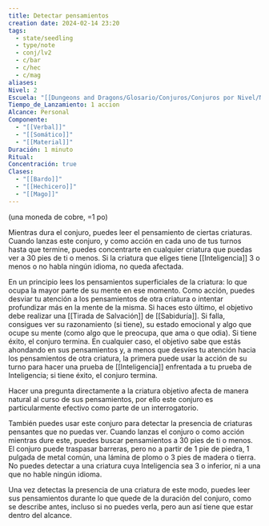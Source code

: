 ```yaml
---
title: Detectar pensamientos
creation date: 2024-02-14 23:20
tags:
  - state/seedling
  - type/note
  - conj/lv2
  - c/bar
  - c/hec
  - c/mag
aliases: 
Nivel: 2
Escuela: "[[Dungeons and Dragons/Glosario/Conjuros/Conjuros por Nivel/Nivel 4/Adivinación|Adivinación]]"
Tiempo_de_Lanzamiento: 1 accion
Alcance: Personal
Componente:
  - "[[Verbal]]"
  - "[[Somático]]"
  - "[[Material]]"
Duración: 1 minuto
Ritual: 
Concentración: true
Clases:
  - "[[Bardo]]"
  - "[[Hechicero]]"
  - "[[Mago]]"
---
```

(una moneda de cobre, =1 po)

Mientras dura el conjuro, puedes leer el pensamiento de ciertas criaturas. Cuando lanzas este conjuro, y como acción en cada uno de tus turnos hasta que termine, puedes concentrarte en cualquier criatura que puedas ver a 30 pies de ti o menos. Si la criatura que eliges tiene [[Inteligencia]] 3 o menos o no habla ningún idioma, no queda afectada.

En un principio lees los pensamientos superficiales de la criatura: lo que ocupa la mayor parte de su mente en ese momento. Como acción, puedes desviar tu atención a los pensamientos de otra criatura o intentar profundizar más en la mente de la misma. Si haces esto último, el objetivo debe realizar una [[Tirada de Salvación]] de [[Sabiduría]]. Si falla, consigues ver su razonamiento (si tiene), su estado emocional y algo que ocupe su mente (como algo que le preocupa, que ama o que odia). Si tiene éxito, el conjuro termina. En cualquier caso, el objetivo sabe que estás ahondando en sus pensamientos y, a menos que desvíes tu atención hacia los pensamientos de otra criatura, la primera puede usar la acción de su turno para hacer una prueba de [[Inteligencia]] enfrentada a tu prueba de Inteligencia; si tiene éxito, el conjuro termina.

Hacer una pregunta directamente a la criatura objetivo afecta de manera natural al curso de sus pensamientos, por ello este conjuro es particularmente efectivo como parte de un interrogatorio.

También puedes usar este conjuro para detectar la presencia de criaturas pensantes que no puedas ver. Cuando lanzas el conjuro o como acción mientras dure este, puedes buscar pensamientos a 30 pies de ti o menos. El conjuro puede traspasar barreras, pero no a partir de 1 pie de piedra, 1 pulgada de metal común, una lámina de plomo o 3 pies de madera o tierra. No puedes detectar a una criatura cuya Inteligencia sea 3 o inferior, ni a una que no hable ningún idioma.

Una vez detectas la presencia de una criatura de este modo, puedes leer sus pensamientos durante lo que quede de la duración del conjuro, como se describe antes, incluso si no puedes verla, pero aun así tiene que estar dentro del alcance.